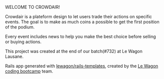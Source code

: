 WELCOME TO CROWDAIR!

Crowdair is a plateform design to let users trade their actions on specific events. 
The goal is to make as much coins a possible to get the first position of the podium. 

Every event includes news to help you make the best choice before selling or buying actions. 

This project was created at the end of our batch(#732) at Le Wagon Lausane.


Rails app generated with [lewagon/rails-templates](https://github.com/lewagon/rails-templates), created by the [Le Wagon coding bootcamp](https://www.lewagon.com) team.
